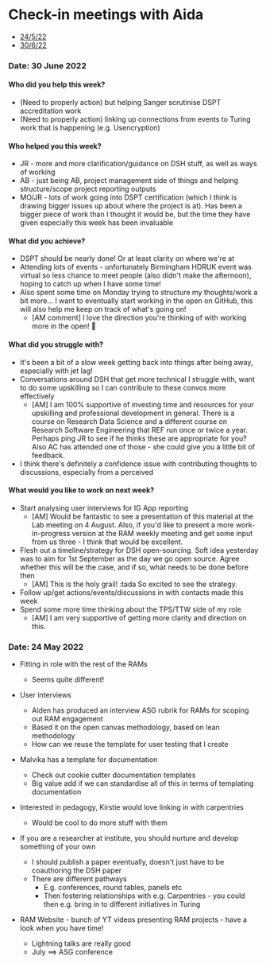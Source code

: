 # Check-in meetings with Aida

* [24/5/22](#date-24-may-2022)
* [30/6/22](#date-30-june-2022)

### Date: 30 June 2022

#### Who did you help this week?
* (Need to properly action) but helping Sanger scrutinise DSPT accreditation work
* (Need to properly action) linking up connections from events to Turing work that is happening (e.g. Usencryption)

#### Who helped you this week?
* JR - more and more clarification/guidance on DSH stuff, as well as ways of working
* AB - just being AB, project management side of things and helping structure/scope project reporting outputs
* MO/JR - lots of work going into DSPT certification (which I think is drawing bigger issues up about where the project is at). Has been a bigger piece of work than I thought it would be, but the time they have given especially this week has been invaluable

#### What did you achieve?
* DSPT should be nearly done! Or at least clarity on where we're at
* Attending lots of events - unfortunately Birmingham HDRUK event was virtual so less chance to meet people (also didn't make the afternoon), hoping to catch up when I have some time!
* Also spent some time on Monday trying to structure my thoughts/work a bit more... I want to eventually start working in the open on GitHub, this will also help me keep on track of what's going on!  
   * [AM comment] I love the direction you're thinking of with working more in the open! :tada:   

#### What did you struggle with?
* It's been a bit of a slow week getting back into things after being away, especially with jet lag!
* Conversations around DSH that get more technical I struggle with, want to do some upskilling so I can contribute to these convos more effectively
   * [AM] I am 100% supportive of investing time and resources for your upskilling and professional development in general. There is a course on Research Data Science and a different course on Research Software Engineering that REF run once or twice a year. Perhaps ping JR to see if he thinks these are appropriate for you? Also AC has attended one of those - she could give you a little bit of feedback.
* I think there's definitely a confidence issue with contributing thoughts to discussions, especially from a perceived

#### What would you like to work on next week?
* Start analysing user interviews for IG App reporting
   * [AM] Would be fantastic to see a presentation of this material at the Lab meeting on 4 August. Also, if you'd like to present a more work-in-progress version at the RAM weekly meeting and get some input from us three - I think that would be excellent. 
* Flesh out a timeline/strategy for DSH open-sourcing. Soft idea yesterday was to aim for 1st September as the day we go open source. Agree whether this will be the case, and if so, what needs to be done before then
   * [AM] This is the holy grail! :tada So excited to see the strategy. 
* Follow up/get actions/events/discussions in with contacts made this week
* Spend some more time thinking about the TPS/TTW side of my role
   * [AM] I am very supportive of getting more clarity and direction on this. 

### Date: 24 May 2022

* Fitting in role with the rest of the RAMs
    * Seems quite different!

* User interviews
    * Alden has produced an interview ASG rubrik for RAMs for scoping out RAM engagement 
    * Based it on the open canvas methodology, based on lean methodology
    * How can we reuse the template for user testing that I create

* Malvika has a template for documentation
    * Check out cookie cutter documentation templates
    * Big value add if we can standardise all of this in terms of templating documentation

* Interested in pedagogy, Kirstie would love linking in with carpentries
    * Would be cool to do more stuff with them

* If you are a researcher at institute, you should nurture and develop something of your own
    * I should publish a paper eventually, doesn't just have to be coauthoring the DSH paper
    * There are different pathways
        * E.g. conferences, round tables, panels etc
        * Then fostering relationships with e.g. Carpentries - you could then e.g. bring in to different initiatives in Turing

* RAM Website - bunch of YT videos presenting RAM projects - have a look when you have time!
    * Lightning talks are really good
    * July ==> ASG conference
